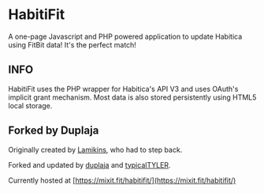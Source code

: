# HabitiFit

A one-page Javascript and PHP powered application to update Habitica using FitBit data!  It's the perfect match!

## INFO
HabitiFit uses the PHP wrapper for Habitica's API V3 and uses OAuth's implicit grant mechanism.  Most data is also stored persistently using HTML5 local storage.

## Forked by Duplaja

Originally created by [Lamikins](https://github.com/Lamikins), who had to step back.

Forked and updated by [duplaja](https://github.com/duplaja) and [typicalTYLER](https://github.com/typicalTYLER).

Currently hosted at [https://mixit.fit/habitifit/](https://mixit.fit/habitifit/)
